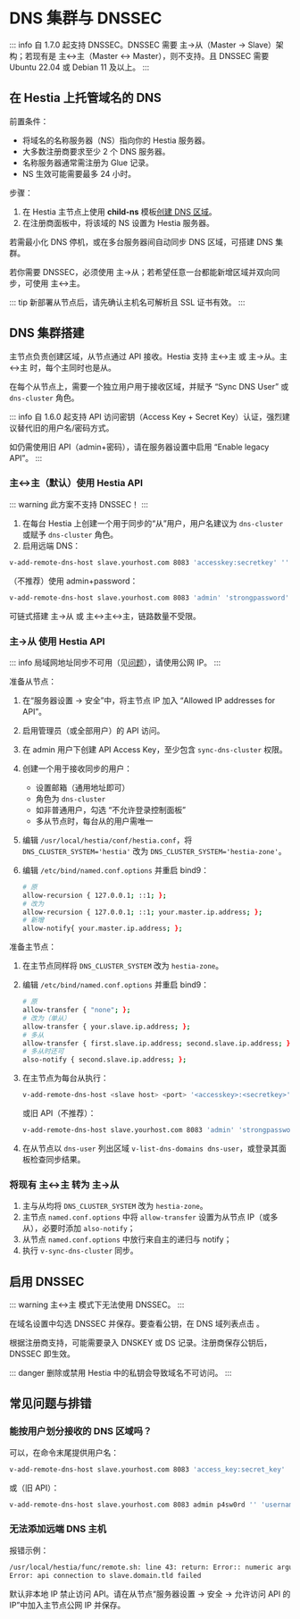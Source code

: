# DNS 集群与 DNSSEC

::: info
自 1.7.0 起支持 DNSSEC。DNSSEC 需要 主->从（Master -> Slave）架构；若现有是 主<->主（Master <-> Master），则不支持。且 DNSSEC 需要 Ubuntu 22.04 或 Debian 11 及以上。
:::

## 在 Hestia 上托管域名的 DNS

前置条件：

- 将域名的名称服务器（NS）指向你的 Hestia 服务器。
- 大多数注册商要求至少 2 个 DNS 服务器。
- 名称服务器通常需注册为 Glue 记录。
- NS 生效可能需要最多 24 小时。

步骤：

1. 在 Hestia 主节点上使用 **child-ns** 模板[创建 DNS 区域](../user-guide/dns#adding-a-dns-zone)。
2. 在注册商面板中，将该域的 NS 设置为 Hestia 服务器。

若需最小化 DNS 停机，或在多台服务器间自动同步 DNS 区域，可搭建 DNS 集群。

若你需要 DNSSEC，必须使用 主->从；若希望任意一台都能新增区域并双向同步，可使用 主<->主。

::: tip
新部署从节点后，请先确认主机名可解析且 SSL 证书有效。
:::

## DNS 集群搭建

主节点负责创建区域，从节点通过 API 接收。Hestia 支持 主<->主 或 主->从。主<->主 时，每个主同时也是从。

在每个从节点上，需要一个独立用户用于接收区域，并赋予 “Sync DNS User” 或 `dns-cluster` 角色。

::: info
自 1.6.0 起支持 API 访问密钥（Access Key + Secret Key）认证，强烈建议替代旧的用户名/密码方式。

如仍需使用旧 API（admin+密码），请在服务器设置中启用 “Enable legacy API”。
:::

### 主<->主（默认）使用 Hestia API

::: warning
此方案不支持 DNSSEC！
:::

1. 在每台 Hestia 上创建一个用于同步的“从”用户，用户名建议为 `dns-cluster` 或赋予 `dns-cluster` 角色。
2. 启用远端 DNS：

```bash
v-add-remote-dns-host slave.yourhost.com 8083 'accesskey:secretkey' '' 'api' 'username'
```

（不推荐）使用 admin+password：

```bash
v-add-remote-dns-host slave.yourhost.com 8083 'admin' 'strongpassword' 'api' 'username'
```

可链式搭建 主->从 或 主<->主<->主，链路数量不受限。

### 主->从 使用 Hestia API

::: info
局域网地址同步不可用（见[问题](https://github.com/hestiacp/hestiacp/issues/4295)），请使用公网 IP。
:::

准备从节点：

1. 在“服务器设置 -> 安全”中，将主节点 IP 加入 “Allowed IP addresses for API”。
2. 启用管理员（或全部用户）的 API 访问。
3. 在 admin 用户下创建 API Access Key，至少包含 `sync-dns-cluster` 权限。
4. 创建一个用于接收同步的用户：
   - 设置邮箱（通用地址即可）
   - 角色为 `dns-cluster`
   - 如非普通用户，勾选 “不允许登录控制面板”
   - 多从节点时，每台从的用户需唯一
5. 编辑 `/usr/local/hestia/conf/hestia.conf`，将 `DNS_CLUSTER_SYSTEM='hestia'` 改为 `DNS_CLUSTER_SYSTEM='hestia-zone'`。
6. 编辑 `/etc/bind/named.conf.options` 并重启 bind9：

   ```bash
   # 原
   allow-recursion { 127.0.0.1; ::1; };
   # 改为
   allow-recursion { 127.0.0.1; ::1; your.master.ip.address; };
   # 新增
   allow-notify{ your.master.ip.address; };
   ```

准备主节点：

1. 在主节点同样将 `DNS_CLUSTER_SYSTEM` 改为 `hestia-zone`。
2. 编辑 `/etc/bind/named.conf.options` 并重启 bind9：

   ```bash
   # 原
   allow-transfer { "none"; };
   # 改为（单从）
   allow-transfer { your.slave.ip.address; };
   # 多从
   allow-transfer { first.slave.ip.address; second.slave.ip.address; };
   # 多从时还可
   also-notify { second.slave.ip.address; };
   ```

3. 在主节点为每台从执行：

   ```bash
   v-add-remote-dns-host <slave host> <port> '<accesskey>:<secretkey>' '' 'api' '<slave user>'
   ```

   或旧 API（不推荐）：

   ```bash
   v-add-remote-dns-host slave.yourhost.com 8083 'admin' 'strongpassword' 'api' 'user-name'
   ```

4. 在从节点以 `dns-user` 列出区域 `v-list-dns-domains dns-user`，或登录其面板检查同步结果。

### 将现有 主<->主 转为 主->从

1. 主与从均将 `DNS_CLUSTER_SYSTEM` 改为 `hestia-zone`。
2. 主节点 `named.conf.options` 中将 `allow-transfer` 设置为从节点 IP（或多从），必要时添加 `also-notify`；
3. 从节点 `named.conf.options` 中放行来自主的递归与 notify；
4. 执行 `v-sync-dns-cluster` 同步。

## 启用 DNSSEC

::: warning
主<->主 模式下无法使用 DNSSEC。
:::

在域名设置中勾选 DNSSEC 并保存。要查看公钥，在 DNS 域列表点击 <i class="fas fas-key"></i>。

根据注册商支持，可能需要录入 DNSKEY 或 DS 记录。注册商保存公钥后，DNSSEC 即生效。

::: danger
删除或禁用 Hestia 中的私钥会导致域名不可访问。
:::

## 常见问题与排错

### 能按用户划分接收的 DNS 区域吗？

可以，在命令末尾提供用户名：

```bash
v-add-remote-dns-host slave.yourhost.com 8083 'access_key:secret_key' '' '' 'username'
```

或（旧 API）：

```bash
v-add-remote-dns-host slave.yourhost.com 8083 admin p4sw0rd '' 'username'
```

### 无法添加远端 DNS 主机

报错示例：

```bash
/usr/local/hestia/func/remote.sh: line 43: return: Error:: numeric argument required
Error: api connection to slave.domain.tld failed
```

默认非本地 IP 禁止访问 API。请在从节点“服务器设置 -> 安全 -> 允许访问 API 的 IP”中加入主节点公网 IP 并保存。
